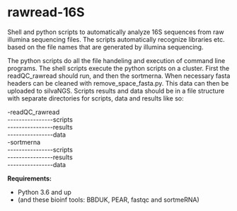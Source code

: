 # rawread-16S
Shell and python scripts to automatically analyze 16S sequences from raw illumina sequencing files.
The scripts automatically recognize libraries etc. based on the file names that are generated by 
illumina sequencing. 

The python scripts do all the file handeling and execution of command line programs. The shell scripts 
execute the python scripts on a cluster. 
First the readQC_rawread should run, and then the sortmerna. When necessary fasta headers can be cleaned
with remove_space_fasta.py. This data can then be uploaded to silvaNGS. Scripts results and data should 
be in a file structure with separate directories for scripts, data and results like so:

-readQC_rawread  
----------------scripts   
----------------results  
----------------data  
-sortmerna  
----------------scripts   
----------------results  
----------------data  
   
   
**Requirements:**   
- Python 3.6 and up  
- (and these bioinf tools: BBDUK, PEAR, fastqc and sortmeRNA)
